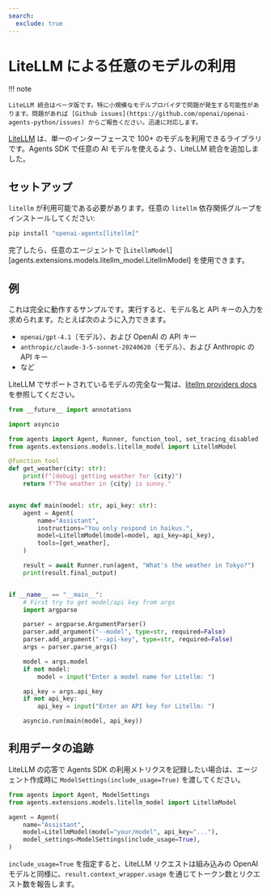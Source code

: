 ```yaml
---
search:
  exclude: true
---
```

# LiteLLM による任意のモデルの利用

!!! note

    LiteLLM 統合はベータ版です。特に小規模なモデルプロバイダで問題が発生する可能性があります。問題があれば [Github issues](https://github.com/openai/openai-agents-python/issues) からご報告ください。迅速に対応します。

[LiteLLM](https://docs.litellm.ai/docs/) は、単一のインターフェースで 100+ のモデルを利用できるライブラリです。Agents SDK で任意の AI モデルを使えるよう、LiteLLM 統合を追加しました。

## セットアップ

`litellm` が利用可能である必要があります。任意の `litellm` 依存関係グループをインストールしてください:

```bash
pip install "openai-agents[litellm]"
```

完了したら、任意のエージェントで [`LitellmModel`][agents.extensions.models.litellm_model.LitellmModel] を使用できます。

## 例

これは完全に動作するサンプルです。実行すると、モデル名と API キーの入力を求められます。たとえば次のように入力できます。

- `openai/gpt-4.1`（モデル）、および OpenAI の API キー
- `anthropic/claude-3-5-sonnet-20240620`（モデル）、および Anthropic の API キー
- など

LiteLLM でサポートされているモデルの完全な一覧は、[litellm providers docs](https://docs.litellm.ai/docs/providers) を参照してください。

```python
from __future__ import annotations

import asyncio

from agents import Agent, Runner, function_tool, set_tracing_disabled
from agents.extensions.models.litellm_model import LitellmModel

@function_tool
def get_weather(city: str):
    print(f"[debug] getting weather for {city}")
    return f"The weather in {city} is sunny."


async def main(model: str, api_key: str):
    agent = Agent(
        name="Assistant",
        instructions="You only respond in haikus.",
        model=LitellmModel(model=model, api_key=api_key),
        tools=[get_weather],
    )

    result = await Runner.run(agent, "What's the weather in Tokyo?")
    print(result.final_output)


if __name__ == "__main__":
    # First try to get model/api key from args
    import argparse

    parser = argparse.ArgumentParser()
    parser.add_argument("--model", type=str, required=False)
    parser.add_argument("--api-key", type=str, required=False)
    args = parser.parse_args()

    model = args.model
    if not model:
        model = input("Enter a model name for Litellm: ")

    api_key = args.api_key
    if not api_key:
        api_key = input("Enter an API key for Litellm: ")

    asyncio.run(main(model, api_key))
```

## 利用データの追跡

LiteLLM の応答で Agents SDK の利用メトリクスを記録したい場合は、エージェント作成時に `ModelSettings(include_usage=True)` を渡してください。

```python
from agents import Agent, ModelSettings
from agents.extensions.models.litellm_model import LitellmModel

agent = Agent(
    name="Assistant",
    model=LitellmModel(model="your/model", api_key="..."),
    model_settings=ModelSettings(include_usage=True),
)
```

`include_usage=True` を指定すると、LiteLLM リクエストは組み込みの OpenAI モデルと同様に、`result.context_wrapper.usage` を通じてトークン数とリクエスト数を報告します。